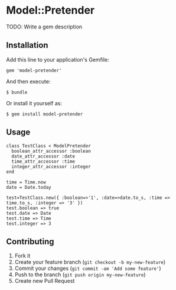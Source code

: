 # Model::Pretender

TODO: Write a gem description

## Installation

Add this line to your application's Gemfile:

    gem 'model-pretender'

And then execute:

    $ bundle

Or install it yourself as:

    $ gem install model-pretender

## Usage

    class TestClass < ModelPretender
      boolean_attr_accessor :boolean
      date_attr_accessor :date 
      time_attr_accessor :time 
      integer_attr_accessor :integer 
    end

    time = Time.now
    date = Date.today
    
    test=TestClass.new({ :boolean=>'1', :date=>date.to_s, :time => time.to_s, :integer => '3' })
    test.boolean => true
    test.date => Date
    test.time => Time
    test.integer => 3

## Contributing

1. Fork it
2. Create your feature branch (`git checkout -b my-new-feature`)
3. Commit your changes (`git commit -am 'Add some feature'`)
4. Push to the branch (`git push origin my-new-feature`)
5. Create new Pull Request
